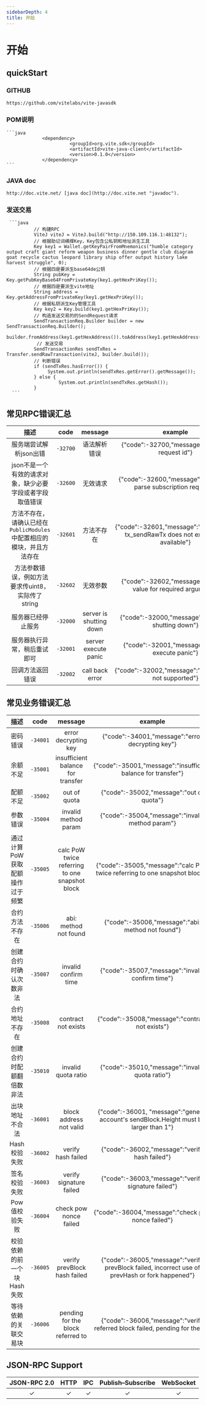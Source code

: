 ```yaml
---
sidebarDepth: 4
title: 开始
---
```


# 开始
## quickStart
### GITHUB
    https://github.com/vitelabs/vite-javasdk
### POM说明
    ```java
                 <dependency>
                           <groupId>org.vite.sdk</groupId>
                           <artifactId>vite-java-client</artifactId>
                           <version>0.1.0</version>
                 </dependency>
    ```    
### JAVA doc
    http://doc.vite.net/ [java doc](http://doc.vite.net "javadoc"). 
### 发送交易
     ```java
              // 构建RPC
              ViteJ viteJ = ViteJ.build("http://150.109.116.1:48132");
              // 根据助记词横撑Key，Key包含公私钥和地址派生工具
              Key key1 = Wallet.getKeyPairFromMnemonics("humble category output craft giant reform weapon business dinner gentle club diagram goat recycle cactus leopard library ship offer output history lake harvest struggle", 0);
              // 根据四是要派生base64de公钥
              String pubKey = Key.getPubKeyBase64FromPrivateKey(key1.getHexPriKey());
              // 根据四是要派生vite地址
              String address = Key.getAddressFromPrivateKey(key1.getHexPriKey());
              // 根据私钥派生Key管理工具
              Key key2 = Key.build(key1.getHexPriKey());
              // 构造发送交易的的SendRequest请求
              SendTransactionReq.Builder builder = new SendTransactionReq.Builder();
              builder.fromAddress(key1.getHexAddress()).toAddress(key1.getHexAddress()).tokenId("tti_5649544520544f4b454e6e40").amount("0").needPow(true).priKey(key1.getHexPriKey()).data("test");
               // 发送交易
              SendTransactionRes sendTxRes = Transfer.sendRawTransaction(viteJ, builder.build());
              // 判断错误
              if (sendTxRes.hasError()) {
                   System.out.println(sendTxRes.getError().getMessage());
              } else {
                       System.out.println(sendTxRes.getHash());
              }               
      ```  

## 常见RPC错误汇总

|  描述 | code | message | example |
|:------------:|:-----------:|:-----:|:-----:|
| 服务端尝试解析json出错	|  `-32700` | 语法解析错误 |{"code":-32700,"message":"missing request id"}|
| json不是一个有效的请求对象，缺少必要字段或者字段取值错误	|  `-32600` | 无效请求 |{"code":-32600,"message":"Unable to parse subscription request"}|
| 方法不存在，请确认已经在`PublicModules`中配置相应的模块，并且方法存在	|  `-32601` | 方法不存在 |{"code":-32601,"message":"The method tx_sendRawTx does not exist/is not available"}|
| 方法参数错误，例如方法要求传uint8，实际传了string	|  `-32602` | 无效参数 |{"code":-32602,"message":"missing value for required argument"}|
| 服务器已经停止服务 |  `-32000` | server is shutting down |{"code":-32000,"message":"server is shutting down"}|
| 服务器执行异常，稍后重试即可 | `-32001` | server execute panic |{"code":-32001,"message":"server execute panic"}|
| 回调方法返回错误 | `-32002` | call back error |{"code":-32002,"message":"notifications not supported"}|

## 常见业务错误汇总

|  描述 | code | message | example |
|:------------:|:-----------:|:-----:|:-----:|
| 密码错误	|  `-34001` | error decrypting key |{"code":-34001,"message":"error decrypting key"}|
| 余额不足|  `-35001` | insufficient balance for transfer |{"code":-35001,"message":"insufficient balance for transfer"}|
| 配额不足 |  `-35002` | out of quota |{"code":-35002,"message":"out of quota"}|
| 参数错误 |  `-35004` | invalid method param |{"code":-35004,"message":"invalid method param"}|
| 通过计算PoW获取配额操作过于频繁 |  `-35005` | calc PoW twice referring to one snapshot block |{"code":-35005,"message":"calc PoW twice referring to one snapshot block"}|
| 合约方法不存在 |  `-35006` | abi: method not found |{"code":-35006,"message":"abi: method not found"}|
| 创建合约时确认次数非法 |  `-35007` | invalid confirm time |{"code":-35007,"message":"invalid confirm time"}|
| 合约地址不存在 |  `-35008` | contract not exists |{"code":-35008,"message":"contract not exists"}|
| 创建合约时配额翻倍数非法 |  `-35010` | invalid quota ratio |{"code":-35010,"message":"invalid quota ratio"}|
| 出块地址不合法 |  `-36001`  |  block address not valid |{"code":-36001, "message":"general account's sendBlock.Height must be larger than 1"}|
| Hash校验失败 |  `-36002`  | verify hash failed | {"code":-36002,"message":"verify hash failed"} |
| 签名校验失败 |  `-36003`  | verify signature failed | {"code":-36003,"message":"verify signature failed"} |
| Pow值校验失败 |  `-36004`  | check pow nonce failed | {"code":-36004,"message":"check pow nonce failed"} |
| 校验依赖的前一个块Hash失败 |  `-36005`  | verify prevBlock hash failed | {"code":-36005,"message":"verify prevBlock failed, incorrect use of prevHash or fork happened"} |
| 等待依赖的关联交易块 |  `-36006`  | pending for the block referred to | {"code":-36006,"message":"verify referred block failed, pending for them"} |

## JSON-RPC Support

|  JSON-RPC 2.0  | HTTP | IPC |Publish–Subscribe |WebSocket |
|:------------:|:-----------:|:-----:|:-----:|:-----:|
| &#x2713;|  &#x2713; |  &#x2713; |&#x2713;|&#x2713;|

